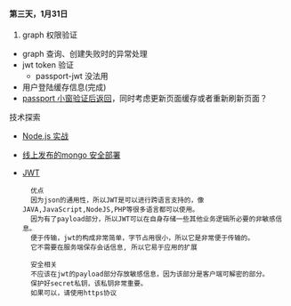 #### 第三天，1月31日
1. graph 权限验证
- graph 查询、创建失败时的异常处理
- jwt token 验证
    - passport-jwt 没法用
- 用户登陆缓存信息(完成)
- [passport 小窗验证后返回](http://stackoverflow.com/questions/28392393/passport-js-after-authentication-in-popup-window-close-it-and-redirect-the-pa)，同时考虑更新页面缓存或者重新刷新页面？

技术探索
- [Node.js 实战](http://wiki.jikexueyuan.com/project/node-lessons/cookie-session.html)
- [线上发布的mongo 安全部署](https://medium.com/@fharding/securing-your-mongodb-server-8c2d787a474d#.silimljxq)
- [JWT](http://www.jianshu.com/p/576dbf44b2ae) 

        优点
        因为json的通用性，所以JWT是可以进行跨语言支持的，像JAVA,JavaScript,NodeJS,PHP等很多语言都可以使用。
        因为有了payload部分，所以JWT可以在自身存储一些其他业务逻辑所必要的非敏感信息。
        便于传输，jwt的构成非常简单，字节占用很小，所以它是非常便于传输的。
        它不需要在服务端保存会话信息, 所以它易于应用的扩展
        
        安全相关
        不应该在jwt的payload部分存放敏感信息，因为该部分是客户端可解密的部分。
        保护好secret私钥，该私钥非常重要。
        如果可以，请使用https协议

